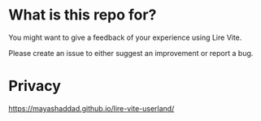 # What is this repo for?

You might want to give a feedback of your experience using Lire Vite.

Please create an issue to either suggest an improvement or report a bug.

# Privacy

https://mayashaddad.github.io/lire-vite-userland/
